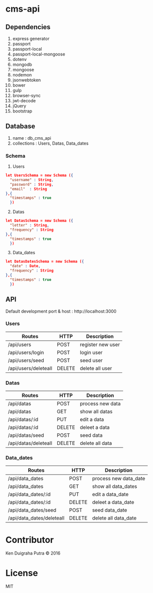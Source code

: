 # cms-api

## Dependencies
1. express generator
2. passport
3. passport-local
4. passport-local-mongoose
5. dotenv
6. mongodb
7. mongoose
8. nodemon
9. jsonwebtoken
10. bower
11. gulp
12. browser-sync
13. jwt-decode
14. jQuery
15. bootstrap

## Database
1. name : db_cms_api
2. collections : Users, Datas, Data_dates

### Schema
1. Users
```json
let UsersSchema = new Schema ({
  "username" : String,
  "password" : String,
  "email"  : String
},{
  "timestamps" : true
  })
```

2. Datas
```json
let DatasSchema = new Schema ({
  "letter" : String,
  "frequency" : String
},{
  "timestamps" : true
  })
```

3. Data_dates
```json
let DatasDatesSchema = new Schema ({
  "date" : Date,
  "frequency" : String
},{
  "timestamps" : true
  })
```

## API
Default development port & host : http://localhost:3000

### Users
| Routes | HTTP | Description |
|--------|------|-------------|
| /api/users | POST | register new user |
| /api/users/login | POST | login user |
| /api/users/seed | POST | seed user |
| /api/users/deleteall | DELETE | delete all user |


### Datas
| Routes | HTTP | Description |
|--------|------|-------------|
| /api/datas | POST | process new data |
| /api/datas | GET | show all datas |
| /api/datas/:id | PUT | edit a data |
| /api/datas/:id | DELETE | deleet a data |
| /api/datas/seed | POST | seed data |
| /api/datas/deleteall | DELETE | delete all data |

### Data_dates
| Routes | HTTP | Description |
|--------|------|-------------|
| /api/data_dates | POST | process new data_date |
| /api/data_dates | GET | show all data_dates |
| /api/data_dates/:id | PUT | edit a data_date |
| /api/data_dates/:id | DELETE | deleet a data_date |
| /api/data_dates/seed | POST | seed data_date |
| /api/data_dates/deleteall | DELETE | delete all data_date |

# Contributor
Ken Duigraha Putra &copy; 2016

# License
MIT
